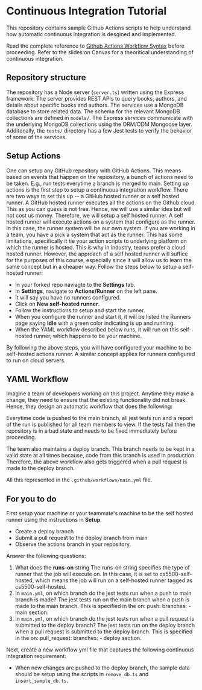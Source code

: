 # Continuous Integration Tutorial

This repository contains sample Github Actions scripts to help understand how automatic continuous integration is desgined and implemented.

Read the complete reference to [Github Actions Workflow Syntax](https://docs.github.com/en/actions/writing-workflows/workflow-syntax-for-github-actions) before proceeding. Refer to the slides on Canvas for a theoritical understanding of continuous integration.

## Repository structure

The repository has a Node server (`server.ts`) written using the Express framework. The server provides REST APIs to query books, authors, and details about specific books and authors. The services use a MongoDB database to store related data. The schema for the relevant MongoDB collections are defined in `models/`. The Express services communicate with the underlying MongoDB collections using the ORM/ODM Mongoose layer. Additonally, the `tests/` directory has a few Jest tests to verify the behavior of some of the services. 

## Setup Actions

One can setup any GitHub repository with GitHub Actions. This means based on events that happen on the repiository, a bunch of actions need to be taken. E.g., run tests everytime a branch is merged to main. Setting up actions is the first step to setup a continuous integration workflow. There are two ways to set this up -- a GitHub hosted runner or a self hosted runner. A GitHub hosted runner executes all the actions on the Github cloud. This as you can guess is not free. Hence, we will use a similar idea but will not cost us money. Therefore, we will setup a self hosted runner. A self hosted runner will execute actions on a system that configure as the runner. In this case, the runner system will be our own system. If you are working in a team, you have a pick a system that act as the runner. This has some limitations, specifically it tie your action scripts to underlying platform on which the runner is hosted. This is why in industry, teams prefer a cloud hosted runner. However, the approach of a self hosted runner will suffice for the purposes of this course, especially since it will allow us to learn the same concept but in a cheaper way. Follow the steps below to setup a self-hosted runner:

- In your forked repo naviagte to the **Settings** tab.
- In **Settings**, navigate to **Actions/Runner** on the left pane.
- It will say you have no runners configured.
- Click on **New self-hosted runner**. 
- Follow the instructions to setup and start the runner.
- When you configure the runner and start it, it will be listed the Runners page saying __Idle__ with a green color indicating is up and running.
- When the YAML workflow described below runs, it will run on this self-hosted runner, which happens to be your machine.

By following the above steps, you will have configured your machine to be self-hosted actions runner. A similar concept applies for runners configured to run on cloud servers.

## YAML Workflow

Imagine a team of developers working on this project. Anytime they make a change, they need to ensure that the existing functionality did not break. Hence, they design an automatic workflow that does the following:

Everytime code is pushed to the main branch, all jest tests run  and a report of the run is published for all team members to view. If the tests fail then the repository is in a bad state and needs to be fixed immediately before proceeding.

The team also maintains a deploy branch. This branch needs to be kept in a valid state at all times because, code from this branch is used in production. Therefore, the above workflow also gets triggered when a pull request is made to the deploy branch.

All this represented in the `.github/workflows/main.yml` file.

## For you to do

First setup your machine or your teammate's machine to be the self hosted runner using the instructions in __Setup__.

- Create a deploy branch
- Submit a pull request to the deploy branch from main
- Observe the actions branch in your repository.


Answer the following questions:

1. What does the __runs-on__ string
The runs-on string specifies the type of runner that the job will execute on. In this case, it is set to cs5500-self-hosted, which means the job will run on a self-hosted runner tagged as cs5500-self-hosted.   
2. In `main.yml`, on which branch do the jest tests run when a push to main branch is made?
The jest tests run on the main branch when a push is made to the main branch. This is specified in the on: push: branches: - main section.
3. In `main.yml`, on which branch do the jest tests run when a pull request is submitted to the deploy branch?
The jest tests run on the deploy branch when a pull request is submitted to the deploy branch. This is specified in the on: pull_request: branches: - deploy section.

Next, create a new workflow yml file that captures the following continuous integration requirement:

- When new changes are pushed to the deploy branch, the sample data should be setup using the scripts in `remove_db.ts` and `insert_sample_db.ts`.